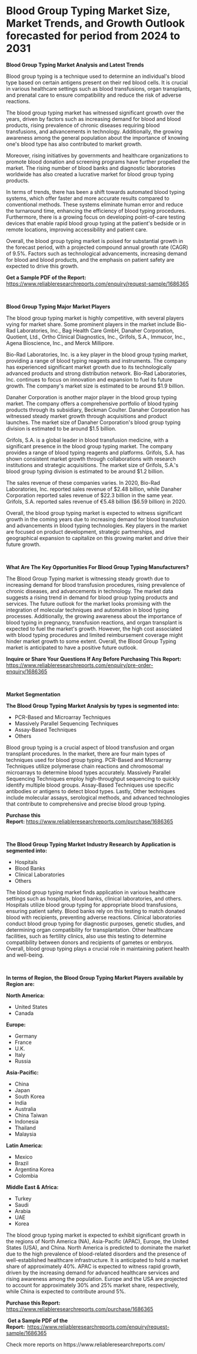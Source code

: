 <p><h1>Blood Group Typing Market Size, Market Trends, and Growth Outlook forecasted for period from 2024 to 2031</h1></p><p><strong>Blood Group Typing Market Analysis and Latest Trends</strong></p>
<p><p>Blood group typing is a technique used to determine an individual's blood type based on certain antigens present on their red blood cells. It is crucial in various healthcare settings such as blood transfusions, organ transplants, and prenatal care to ensure compatibility and reduce the risk of adverse reactions.</p><p>The blood group typing market has witnessed significant growth over the years, driven by factors such as increasing demand for blood and blood products, rising prevalence of chronic diseases requiring blood transfusions, and advancements in technology. Additionally, the growing awareness among the general population about the importance of knowing one's blood type has also contributed to market growth.</p><p>Moreover, rising initiatives by governments and healthcare organizations to promote blood donation and screening programs have further propelled the market. The rising number of blood banks and diagnostic laboratories worldwide has also created a lucrative market for blood group typing products.</p><p>In terms of trends, there has been a shift towards automated blood typing systems, which offer faster and more accurate results compared to conventional methods. These systems eliminate human error and reduce the turnaround time, enhancing the efficiency of blood typing procedures. Furthermore, there is a growing focus on developing point-of-care testing devices that enable rapid blood group typing at the patient's bedside or in remote locations, improving accessibility and patient care.</p><p>Overall, the blood group typing market is poised for substantial growth in the forecast period, with a projected compound annual growth rate (CAGR) of 9.5%. Factors such as technological advancements, increasing demand for blood and blood products, and the emphasis on patient safety are expected to drive this growth.</p></p>
<p><strong>Get a Sample PDF of the Report:&nbsp;</strong> <a href="https://www.reliableresearchreports.com/enquiry/request-sample/1686365">https://www.reliableresearchreports.com/enquiry/request-sample/1686365</a></p>
<p>&nbsp;</p>
<p><strong>Blood Group Typing Major Market Players</strong></p>
<p><p>The blood group typing market is highly competitive, with several players vying for market share. Some prominent players in the market include Bio-Rad Laboratories, Inc., Bag Health Care GmbH, Danaher Corporation, Quotient, Ltd., Ortho Clinical Diagnostics, Inc., Grifols, S.A., Immucor, Inc., Agena Bioscience, Inc., and Merck Millipore.</p><p>Bio-Rad Laboratories, Inc. is a key player in the blood group typing market, providing a range of blood typing reagents and instruments. The company has experienced significant market growth due to its technologically advanced products and strong distribution network. Bio-Rad Laboratories, Inc. continues to focus on innovation and expansion to fuel its future growth. The company's market size is estimated to be around $1.9 billion.</p><p>Danaher Corporation is another major player in the blood group typing market. The company offers a comprehensive portfolio of blood typing products through its subsidiary, Beckman Coulter. Danaher Corporation has witnessed steady market growth through acquisitions and product launches. The market size of Danaher Corporation's blood group typing division is estimated to be around $1.5 billion.</p><p>Grifols, S.A. is a global leader in blood transfusion medicine, with a significant presence in the blood group typing market. The company provides a range of blood typing reagents and platforms. Grifols, S.A. has shown consistent market growth through collaborations with research institutions and strategic acquisitions. The market size of Grifols, S.A.'s blood group typing division is estimated to be around $1.2 billion.</p><p>The sales revenue of these companies varies. In 2020, Bio-Rad Laboratories, Inc. reported sales revenue of $2.48 billion, while Danaher Corporation reported sales revenue of $22.3 billion in the same year. Grifols, S.A. reported sales revenue of €5.48 billion ($6.59 billion) in 2020.</p><p>Overall, the blood group typing market is expected to witness significant growth in the coming years due to increasing demand for blood transfusion and advancements in blood typing technologies. Key players in the market are focused on product development, strategic partnerships, and geographical expansion to capitalize on this growing market and drive their future growth.</p></p>
<p>&nbsp;</p>
<p><strong>What Are The Key Opportunities For Blood Group Typing Manufacturers?</strong></p>
<p><p>The Blood Group Typing market is witnessing steady growth due to increasing demand for blood transfusion procedures, rising prevalence of chronic diseases, and advancements in technology. The market data suggests a rising trend in demand for blood group typing products and services. The future outlook for the market looks promising with the integration of molecular techniques and automation in blood typing processes. Additionally, the growing awareness about the importance of blood typing in pregnancy, transfusion reactions, and organ transplant is expected to fuel the market's growth. However, the high cost associated with blood typing procedures and limited reimbursement coverage might hinder market growth to some extent. Overall, the Blood Group Typing market is anticipated to have a positive future outlook.</p></p>
<p><strong>Inquire or Share Your Questions If Any Before Purchasing This Report:</strong> <a href="https://www.reliableresearchreports.com/enquiry/pre-order-enquiry/1686365">https://www.reliableresearchreports.com/enquiry/pre-order-enquiry/1686365</a></p>
<p>&nbsp;</p>
<p><strong>Market Segmentation</strong></p>
<p><strong>The Blood Group Typing Market Analysis by types is segmented into:</strong></p>
<p><ul><li>PCR-Based and Microarray Techniques</li><li>Massively Parallel Sequencing Techniques</li><li>Assay-Based Techniques</li><li>Others</li></ul></p>
<p><p>Blood group typing is a crucial aspect of blood transfusion and organ transplant procedures. In the market, there are four main types of techniques used for blood group typing. PCR-Based and Microarray Techniques utilize polymerase chain reactions and chromosomal microarrays to determine blood types accurately. Massively Parallel Sequencing Techniques employ high-throughput sequencing to quickly identify multiple blood groups. Assay-Based Techniques use specific antibodies or antigens to detect blood types. Lastly, Other techniques include molecular assays, serological methods, and advanced technologies that contribute to comprehensive and precise blood group typing.</p></p>
<p><strong>Purchase this Report:&nbsp;</strong><a href="https://www.reliableresearchreports.com/purchase/1686365">https://www.reliableresearchreports.com/purchase/1686365</a></p>
<p>&nbsp;</p>
<p><strong>The Blood Group Typing Market Industry Research by Application is segmented into:</strong></p>
<p><ul><li>Hospitals</li><li>Blood Banks</li><li>Clinical Laboratories</li><li>Others</li></ul></p>
<p><p>The blood group typing market finds application in various healthcare settings such as hospitals, blood banks, clinical laboratories, and others. Hospitals utilize blood group typing for appropriate blood transfusions, ensuring patient safety. Blood banks rely on this testing to match donated blood with recipients, preventing adverse reactions. Clinical laboratories conduct blood group typing for diagnostic purposes, genetic studies, and determining organ compatibility for transplantation. Other healthcare facilities, such as fertility clinics, also use this testing to determine compatibility between donors and recipients of gametes or embryos. Overall, blood group typing plays a crucial role in maintaining patient health and well-being.</p></p>
<p>&nbsp;</p>
<p><strong>In terms of Region, the Blood Group Typing Market Players available by Region are:</strong></p>
<p>
    <p> <strong> North America: </strong>
        <ul>
            <li>United States</li>
            <li>Canada</li>
        </ul>
        </p> 
    <p> <strong> Europe: </strong>
        <ul>
            <li>Germany</li>
            <li>France</li>
            <li>U.K.</li>
            <li>Italy</li>
            <li>Russia</li>
        </ul>
        </p> 
    <p> <strong> Asia-Pacific: </strong>
        <ul>
            <li>China</li>
            <li>Japan</li>
            <li>South Korea</li>
            <li>India</li>
            <li>Australia</li>
            <li>China Taiwan</li>
            <li>Indonesia</li>
            <li>Thailand</li>
            <li>Malaysia</li>
        </ul>
        </p> 
    <p> <strong> Latin America: </strong>
        <ul>
            <li>Mexico</li>
            <li>Brazil</li>
            <li>Argentina Korea</li>
            <li>Colombia</li>
        </ul>
        </p> 
    <p> <strong> Middle East & Africa: </strong>
        <ul>
            <li>Turkey</li>
            <li>Saudi</li>
            <li>Arabia</li>
            <li>UAE</li>
            <li>Korea</li>
        </ul>
    </p>
    </p>
<p><p>The blood group typing market is expected to exhibit significant growth in the regions of North America (NA), Asia-Pacific (APAC), Europe, the United States (USA), and China. North America is predicted to dominate the market due to the high prevalence of blood-related disorders and the presence of well-established healthcare infrastructure. It is anticipated to hold a market share of approximately 40%. APAC is expected to witness rapid growth, driven by the increasing demand for advanced healthcare services and rising awareness among the population. Europe and the USA are projected to account for approximately 30% and 25% market share, respectively, while China is expected to contribute around 5%.</p></p>
<p><strong>Purchase this Report: </strong><a href="https://www.reliableresearchreports.com/purchase/1686365">https://www.reliableresearchreports.com/purchase/1686365</a></p>
<p>&nbsp;<strong>Get a Sample PDF of the Report:&nbsp;&nbsp;</strong><a href="https://www.reliableresearchreports.com/enquiry/request-sample/1686365">https://www.reliableresearchreports.com/enquiry/request-sample/1686365</a></p>
<p><strong></strong></p>
<p>Check more reports on https://www.reliableresearchreports.com/</p>